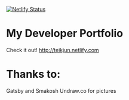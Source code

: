 [![Netlify Status](https://api.netlify.com/api/v1/badges/c7e8914b-92ee-44ee-b3a2-ae93bd8e0260/deploy-status)](https://app.netlify.com/sites/teikjun/deploys)

# My Developer Portfolio
Check it out!
http://teikjun.netlify.com


# Thanks to:
Gatsby and Smakosh
Undraw.co for pictures